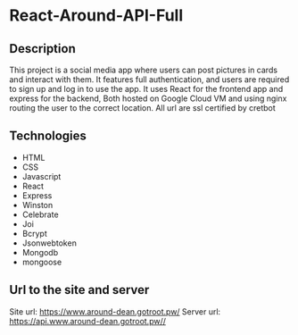 # React-Around-API-Full

## Description

This project is a social media app where users can post pictures in cards and interact with them.
It features full authentication, and users are required to sign up and log in to use the app.
It uses React for the frontend app and express for the backend, Both hosted on Google Cloud VM
and using nginx routing the user to the correct location.
All url are ssl certified by cretbot

## Technologies

- HTML
- CSS
- Javascript
- React
- Express
- Winston
- Celebrate
- Joi
- Bcrypt
- Jsonwebtoken
- Mongodb
- mongoose

## Url to the site and server

Site url: https://www.around-dean.gotroot.pw/
Server url: https://api.www.around-dean.gotroot.pw//
